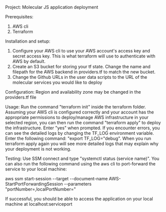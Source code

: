 Project: Molecular JS application deployment

Prerequisites:
1. AWS cli
2. Terraform

Installation and setup:
1. Configure your AWS cli to use your AWS account's access key and secret access key. This is     what terraform will use to authenticate with AWS by default. 
2. Create an S3 bucket for storing your tf state. Change the name and filepath for the AWS backend in providers.tf to match the new bucket.
3. Change the Github URLs in the user data scripts to the URL of the molecular services you would like to deploy

Configuration: Region and availability zone may be changed in the providers.tf file

Usage: Run the command "terraform init" inside the terraform folder. Assuming your AWS cli is configured correctly and your account has the appropriate permissions to deploy/manage AWS infrastructure in your selected region, you can then run the command "terraform apply" to deploy the infrastructure. Enter "yes" when prompted. 
If you encounter errors, you can see the detailed logs by changing the TF_LOG environment variable. Enter the following command: "export TF_LOG="debug". When you run terraform apply again you will see more detailed logs that may explain why your deployment is not working. 

Testing: Use SSM connect and type "systemctl status (service name)". You can also run the following command using the aws cli to port-forward the service to your local machine:

aws ssm start-session --target <instance-id> --document-name AWS-StartPortForwardingSession --parameters "portNumber=<remote-port>,localPortNumber=<local-port>"

If successful, you should be able to access the application on your local machine at localhost:serviceport 

